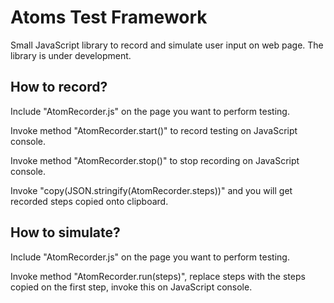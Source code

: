 Atoms Test Framework
=============

Small JavaScript library to record and simulate user input on web page.  The library is under development. 

How to record?
--------------

Include "AtomRecorder.js" on the page you want to perform testing.

Invoke method "AtomRecorder.start()" to record testing on JavaScript console.

Invoke method "AtomRecorder.stop()" to stop recording on JavaScript console.

Invoke "copy(JSON.stringify(AtomRecorder.steps))" and you will get recorded steps copied onto clipboard.

How to simulate?
----------------

Include "AtomRecorder.js" on the page you want to perform testing.

Invoke method "AtomRecorder.run(steps)", replace steps with the steps copied on the first step, invoke this on JavaScript console.
